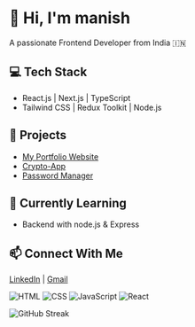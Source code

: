 # 👋 Hi, I'm manish
A passionate Frontend Developer from India 🇮🇳  

## 💻 Tech Stack
- React.js | Next.js | TypeScript  
- Tailwind CSS | Redux Toolkit | Node.js  

## 🚀 Projects
- [My Portfolio Website](https://manishsaini.netlify.app/)
- [Crypto-App](https://github.com/Manishsaini0607/crypto-app)
- [Password Manager](https://password-manager07.netlify.app/)

## 🌱 Currently Learning
- Backend with node.js & Express 

## 📫 Connect With Me
[LinkedIn](https://www.linkedin.com/in/manish-saini-417b312bb) | [Gmail](mailto:manishsaini244302123@gmail.com)

![HTML](https://img.shields.io/badge/HTML5-orange?logo=html5)
![CSS](https://img.shields.io/badge/CSS3-blue?logo=css3)
![JavaScript](https://img.shields.io/badge/JavaScript-yellow?logo=javascript)
![React](https://img.shields.io/badge/React-blue?logo=react)


![GitHub Streak](https://streak-stats.demolab.com?user=Manishsaini0607&theme=radical)

